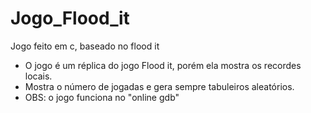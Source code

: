 # Jogo_Flood_it
 Jogo feito em c, baseado no flood it
+ O jogo é um réplica do jogo Flood it, porém ela mostra os recordes locais. 
+ Mostra o número de jogadas e gera sempre tabuleiros aleatórios.
+ OBS: o jogo funciona no "online gdb"

